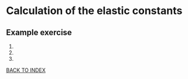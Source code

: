 # Calculation of the elastic constants

## Example exercise

1.
2.
3.


[BACK TO INDEX](../README.md)